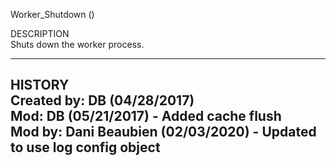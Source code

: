 ﻿   Worker_Shutdown ()          DESCRIPTION       Shuts down the worker process.         ----------------------------------------------------     HISTORY       Created by: DB (04/28/2017)       Mod: DB (05/21/2017) - Added cache flush       Mod by: Dani Beaubien (02/03/2020) - Updated to use log config object     ----------------------------------------------------  
